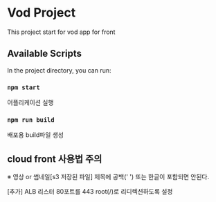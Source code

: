 # Vod Project

This project start for vod app for front

## Available Scripts

In the project directory, you can run:

### `npm start`

어플리케이션 실행

### `npm run build`

배포용 build파일 생성

## cloud front 사용법 주의

※ 영상 or 썸네일[s3 저장된 파일] 제목에 공백(' ') 또는 한글이 포함되면 안된다.

[추가] ALB 리스터 80포트를 443 root(/)로 리디렉션하도록 설정
